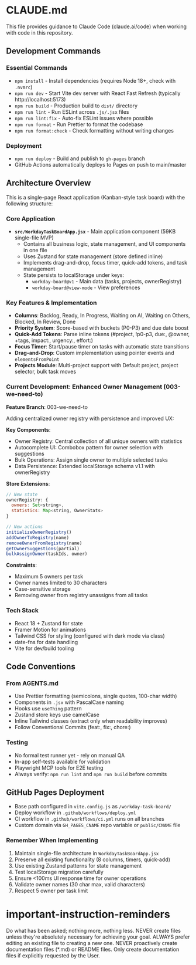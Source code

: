 # CLAUDE.md

This file provides guidance to Claude Code (claude.ai/code) when working with code in this repository.

## Development Commands

### Essential Commands

- `npm install` - Install dependencies (requires Node 18+, check with `.nvmrc`)
- `npm run dev` - Start Vite dev server with React Fast Refresh (typically http://localhost:5173)
- `npm run build` - Production build to `dist/` directory
- `npm run lint` - Run ESLint across `.js/.jsx` files
- `npm run lint:fix` - Auto-fix ESLint issues where possible
- `npm run format` - Run Prettier to format the codebase
- `npm run format:check` - Check formatting without writing changes

### Deployment

- `npm run deploy` - Build and publish to `gh-pages` branch
- GitHub Actions automatically deploys to Pages on push to main/master

## Architecture Overview

This is a single-page React application (Kanban-style task board) with the following structure:

### Core Application

- **`src/WorkdayTaskBoardApp.jsx`** - Main application component (59KB single-file MVP)
  - Contains all business logic, state management, and UI components in one file
  - Uses Zustand for state management (store defined inline)
  - Implements drag-and-drop, focus timer, quick-add tokens, and task management
  - State persists to localStorage under keys:
    - `workday-board@v1` - Main data (tasks, projects, ownerRegistry)
    - `workday-board@view-mode` - View preferences

### Key Features & Implementation

- **Columns**: Backlog, Ready, In Progress, Waiting on AI, Waiting on Others, Blocked, In Review, Done
- **Priority System**: Score-based with buckets (P0-P3) and due date boost
- **Quick-Add Tokens**: Parse inline tokens (#project, !p0-p3, due:, @owner, +tags, impact:, urgency:, effort:)
- **Focus Timer**: Start/pause timer on tasks with automatic state transitions
- **Drag-and-Drop**: Custom implementation using pointer events and `elementsFromPoint`
- **Projects Module**: Multi-project support with Default project, project selector, bulk task moves

### Current Development: Enhanced Owner Management (003-we-need-to)

**Feature Branch**: 003-we-need-to

Adding centralized owner registry with persistence and improved UX:

**Key Components**:

- Owner Registry: Central collection of all unique owners with statistics
- Autocomplete UI: Combobox pattern for owner selection with suggestions
- Bulk Operations: Assign single owner to multiple selected tasks
- Data Persistence: Extended localStorage schema v1.1 with ownerRegistry

**Store Extensions**:

```javascript
// New state
ownerRegistry: {
  owners: Set<string>,
  statistics: Map<string, OwnerStats>
}

// New actions
initializeOwnerRegistry()
addOwnerToRegistry(name)
removeOwnerFromRegistry(name)
getOwnerSuggestions(partial)
bulkAssignOwner(taskIds, owner)
```

**Constraints**:

- Maximum 5 owners per task
- Owner names limited to 30 characters
- Case-sensitive storage
- Removing owner from registry unassigns from all tasks

### Tech Stack

- React 18 + Zustand for state
- Framer Motion for animations
- Tailwind CSS for styling (configured with dark mode via class)
- date-fns for date handling
- Vite for dev/build tooling

## Code Conventions

### From AGENTS.md

- Use Prettier formatting (semicolons, single quotes, 100-char width)
- Components in `.jsx` with PascalCase naming
- Hooks use `useThing` pattern
- Zustand store keys use camelCase
- Inline Tailwind classes (extract only when readability improves)
- Follow Conventional Commits (feat:, fix:, chore:)

### Testing

- No formal test runner yet - rely on manual QA
- In-app self-tests available for validation
- Playwright MCP tools for E2E testing
- Always verify: `npm run lint` and `npm run build` before commits

## GitHub Pages Deployment

- Base path configured in `vite.config.js` as `/workday-task-board/`
- Deploy workflow in `.github/workflows/deploy.yml`
- CI workflow in `.github/workflows/ci.yml` runs on all branches
- Custom domain via `GH_PAGES_CNAME` repo variable or `public/CNAME` file

### Remember When Implementing

1. Maintain single-file architecture in `WorkdayTaskBoardApp.jsx`
2. Preserve all existing functionality (8 columns, timers, quick-add)
3. Use existing Zustand patterns for state management
4. Test localStorage migration carefully
5. Ensure <100ms UI response time for owner operations
6. Validate owner names (30 char max, valid characters)
7. Respect 5 owner per task limit

# important-instruction-reminders

Do what has been asked; nothing more, nothing less.
NEVER create files unless they're absolutely necessary for achieving your goal.
ALWAYS prefer editing an existing file to creating a new one.
NEVER proactively create documentation files (\*.md) or README files. Only create documentation files if explicitly requested by the User.
